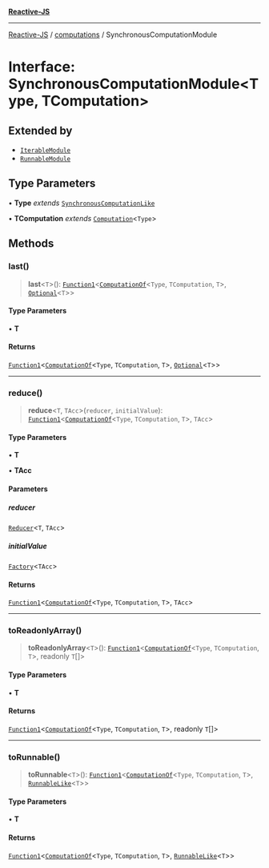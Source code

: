 [**Reactive-JS**](../../README.md)

***

[Reactive-JS](../../README.md) / [computations](../README.md) / SynchronousComputationModule

# Interface: SynchronousComputationModule\<Type, TComputation\>

## Extended by

- [`IterableModule`](../Iterable/interfaces/IterableModule.md)
- [`RunnableModule`](../Runnable/interfaces/RunnableModule.md)

## Type Parameters

• **Type** *extends* [`SynchronousComputationLike`](SynchronousComputationLike.md)

• **TComputation** *extends* [`Computation`](Computation.md)\<`Type`\>

## Methods

### last()

> **last**\<`T`\>(): [`Function1`](../../functions/type-aliases/Function1.md)\<[`ComputationOf`](../type-aliases/ComputationOf.md)\<`Type`, `TComputation`, `T`\>, [`Optional`](../../functions/type-aliases/Optional.md)\<`T`\>\>

#### Type Parameters

• **T**

#### Returns

[`Function1`](../../functions/type-aliases/Function1.md)\<[`ComputationOf`](../type-aliases/ComputationOf.md)\<`Type`, `TComputation`, `T`\>, [`Optional`](../../functions/type-aliases/Optional.md)\<`T`\>\>

***

### reduce()

> **reduce**\<`T`, `TAcc`\>(`reducer`, `initialValue`): [`Function1`](../../functions/type-aliases/Function1.md)\<[`ComputationOf`](../type-aliases/ComputationOf.md)\<`Type`, `TComputation`, `T`\>, `TAcc`\>

#### Type Parameters

• **T**

• **TAcc**

#### Parameters

##### reducer

[`Reducer`](../../functions/type-aliases/Reducer.md)\<`T`, `TAcc`\>

##### initialValue

[`Factory`](../../functions/type-aliases/Factory.md)\<`TAcc`\>

#### Returns

[`Function1`](../../functions/type-aliases/Function1.md)\<[`ComputationOf`](../type-aliases/ComputationOf.md)\<`Type`, `TComputation`, `T`\>, `TAcc`\>

***

### toReadonlyArray()

> **toReadonlyArray**\<`T`\>(): [`Function1`](../../functions/type-aliases/Function1.md)\<[`ComputationOf`](../type-aliases/ComputationOf.md)\<`Type`, `TComputation`, `T`\>, readonly `T`[]\>

#### Type Parameters

• **T**

#### Returns

[`Function1`](../../functions/type-aliases/Function1.md)\<[`ComputationOf`](../type-aliases/ComputationOf.md)\<`Type`, `TComputation`, `T`\>, readonly `T`[]\>

***

### toRunnable()

> **toRunnable**\<`T`\>(): [`Function1`](../../functions/type-aliases/Function1.md)\<[`ComputationOf`](../type-aliases/ComputationOf.md)\<`Type`, `TComputation`, `T`\>, [`RunnableLike`](RunnableLike.md)\<`T`\>\>

#### Type Parameters

• **T**

#### Returns

[`Function1`](../../functions/type-aliases/Function1.md)\<[`ComputationOf`](../type-aliases/ComputationOf.md)\<`Type`, `TComputation`, `T`\>, [`RunnableLike`](RunnableLike.md)\<`T`\>\>
